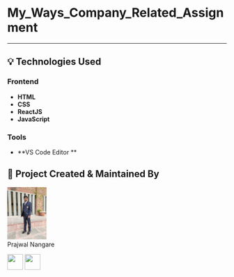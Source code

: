 # My_Ways_Company_Related_Assignment





---

## :bulb: Technologies Used

### Frontend

- **HTML**
- **CSS**
- **ReactJS**
- **JavaScript**


### Tools

- **VS Code Editor **


## :man: Project Created & Maintained By

<img src = "https://github.com/PrajwalNangare/Creating_WebApp_Project/blob/main/Prajwal%20Photo.jfif"  height="120" alt=""> <br>Prajwal Nangare
<p>
<a href = "https://github.com/PrajwalNangare"><img src = "http://www.iconninja.com/files/241/825/211/round-collaboration-social-github-code-circle-network-icon.svg" width="36" height = "36"/></a>
<a href = "https://www.linkedin.com/in/prajwal-nangare-b07307201">
<img src = "http://www.iconninja.com/files/863/607/751/network-linkedin-social-connection-circular-circle-media-icon.svg" width="36" height="36"/>
</a>
</p>
